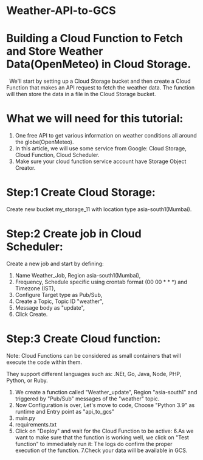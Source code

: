    # Weather-API-to-GCS
# Building a Cloud Function to Fetch and Store Weather Data(OpenMeteo) in Cloud Storage.
 
We'll start by setting up a Cloud Storage bucket and then create a Cloud Function that makes an API request to fetch the weather data. The function will then store the data in a file in the Cloud Storage bucket.


# What we will need for this tutorial:

1. One free API to get various information on weather conditions all around the globe(OpenMeteo).
2. In this article, we will use some service from Google: Cloud Storage, Cloud Function, Cloud Scheduler.
3. Make sure your cloud function service account have Storage Object Creator.


# Step:1 Create Cloud Storage:
  
  Create new bucket my_storage_11 with location type asia-south1(Mumbai).

# Step:2 Create job in Cloud Scheduler: 
  
Create a new job and start by defining:
1. Name Weather_Job, Region asia-south1(Mumbai),
2. Frequency, Schedule specific using crontab format (00 00 * * *) and Timezone (IST),
3. Configure Target type as Pub/Sub,
4. Create a Topic, Topic ID "weather",
5. Message body as "update",
6. Click Create.

# Step:3 Create Cloud function:

Note: Cloud Functions can be considered as small containers that will execute the code within them. 

They support different languages such as: .NEt, Go, Java, Node, PHP, Python, or Ruby.

1. We create a function called "Weather_update", Region "asia-south1" and triggered by "Pub/Sub" messages of the "weather" topic.
2. Now Configuration is over, Let's move to code, Choose "Python 3.9" as runtime and Entry point as "api_to_gcs"
3. main.py
4. requirements.txt
5. Click on "Deploy" and wait for the Cloud Function to be active:
6.As we want to make sure that the function is working well, we click on "Test function" to immediately run it:
The logs do confirm the proper execution of the function.
7.Check your data will be available in GCS.
